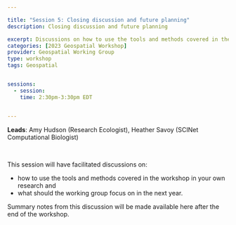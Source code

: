 ```yaml
---

title: "Session 5: Closing discussion and future planning"
description: Closing discussion and future planning

excerpt: Discussions on how to use the tools and methods covered in the workshop in your own research and what should the working group focus on in the next year
categories: [2023 Geospatial Workshop]  
provider: Geospatial Working Group
type: workshop
tags: Geospatial


sessions:
  - session: 
    time: 2:30pm-3:30pm EDT 


---
```


**Leads**: Amy Hudson (Research Ecologist), Heather Savoy (SCINet Computational Biologist)

<br>

This session will have facilitated discussions on:

* how to use the tools and methods covered in the workshop in your own research and
* what should the working group focus on in the next year.

Summary notes from this discussion will be made available here after the end of the workshop. 

<br>
